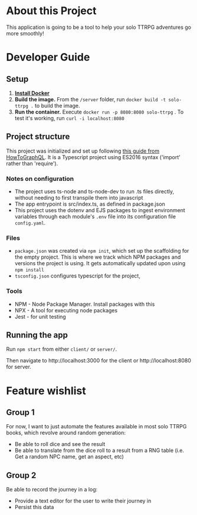 # About this Project
This application is going to be a tool to help your solo TTRPG adventures go more smoothly!

# Developer Guide

## Setup

1. [**Install Docker**](https://docs.docker.com/get-docker/)
2. **Build the image.** From the `/server` folder, run `docker build -t solo-ttrpg .` to build the image.
3. **Run the container.** Execute `docker run -p 8080:8080 solo-ttrpg` . To test it's working, run `curl -i localhost:8080`

## Project structure
This project was initialized and set up following [this guide from HowToGraphQL](https://www.howtographql.com/typescript-helix/1-project-setup/). It is a Typescript project using ES2016 syntax ('import' rather than 'require'). 

### Notes on configuration
- The project uses ts-node and ts-node-dev to run .ts files directly, without needing to first transpile them into javascript
- The app entrypoint is src/index.ts, as defined in package.json
- This project uses the dotenv and EJS packages to ingest environment variables through each module's `.env` file into its configuration file `config.yaml`.

### Files
- `package.json` was created via `npm init`, which set up the scaffolding for the empty project. This is where we track which NPM packages and versions the project is using. It gets automatically updated upon using `npm install`
- `tsconfig.json` configures typescript for the project,

### Tools
- NPM - Node Package Manager. Install packages with this
- NPX - A tool for executing node packages
- Jest - for unit testing

## Running the app

Run `npm start` from either `client/` or `server/`.

Then navigate to http://localhost:3000 for the client or http://localhost:8080 for server.

# Feature wishlist

## Group 1

For now, I want to just automate the features available in most solo TTRPG books, which revolve around random generation:
- Be able to roll dice and see the result
- Be able to translate from the dice roll to a result from a RNG table (i.e. Get a random NPC name, get an aspect, etc)

## Group 2

Be able to record the journey in a log:
- Provide a text editor for the user to write their journey in
- Persist this data
